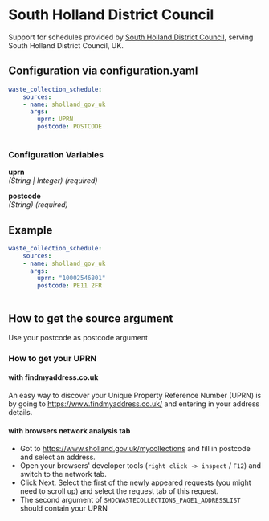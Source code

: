 # South Holland District Council

Support for schedules provided by [South Holland District Council](https://www.sholland.gov.uk/), serving South Holland District Council, UK.

## Configuration via configuration.yaml

```yaml
waste_collection_schedule:
    sources:
    - name: sholland_gov_uk
      args:
        uprn: UPRN
        postcode: POSTCODE
        
```

### Configuration Variables

**uprn**  
*(String | Integer) (required)*

**postcode**  
*(String) (required)*

## Example

```yaml
waste_collection_schedule:
    sources:
    - name: sholland_gov_uk
      args:
        uprn: "10002546801"
        postcode: PE11 2FR
        
```

## How to get the source argument

Use your postcode as postcode argument

### How to get your UPRN

#### with findmyaddress.co.uk

An easy way to discover your Unique Property Reference Number (UPRN) is by going to https://www.findmyaddress.co.uk/ and entering in your address details.

#### with browsers network analysis tab

- Got to <https://www.sholland.gov.uk/mycollections> and fill in postcode and select an address.
- Open your browsers' developer tools (`right click -> inspect` / `F12`) and switch to the network tab.
- Click Next. Select the first of the newly appeared requests (you might need to scroll up) and select the request tab of this request.
- The second argument of `SHDCWASTECOLLECTIONS_PAGE1_ADDRESSLIST` should contain your UPRN
